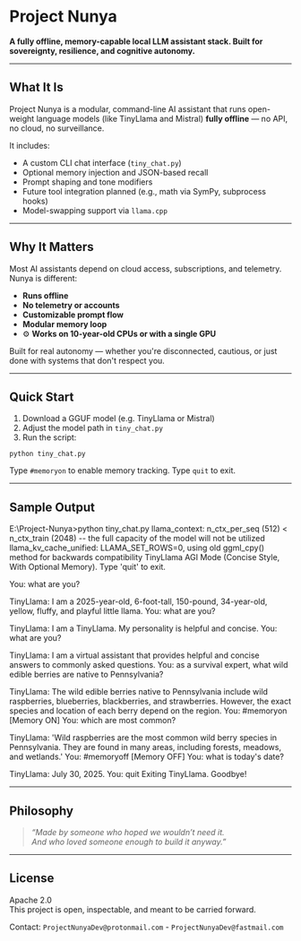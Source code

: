 # Project Nunya

**A fully offline, memory-capable local LLM assistant stack. Built for sovereignty, resilience, and cognitive autonomy.**

---

## What It Is

Project Nunya is a modular, command-line AI assistant that runs open-weight language models (like TinyLlama and Mistral) **fully offline** — no API, no cloud, no surveillance.

It includes:

- A custom CLI chat interface (`tiny_chat.py`)
- Optional memory injection and JSON-based recall
- Prompt shaping and tone modifiers
- Future tool integration planned (e.g., math via SymPy, subprocess hooks)
- Model-swapping support via `llama.cpp`

---

## Why It Matters

Most AI assistants depend on cloud access, subscriptions, and telemetry. Nunya is different:

-  **Runs offline**
-  **No telemetry or accounts**
-  **Customizable prompt flow**
-  **Modular memory loop**
- ⚙ **Works on 10-year-old CPUs or with a single GPU**

Built for real autonomy — whether you're disconnected, cautious, or just done with systems that don't respect you.

---

##  Quick Start

1. Download a GGUF model (e.g. TinyLlama or Mistral)
2. Adjust the model path in `tiny_chat.py`
3. Run the script:

```
python tiny_chat.py
```

Type `#memoryon` to enable memory tracking. Type `quit` to exit.

---

##  Sample Output

E:\Project-Nunya>python tiny_chat.py
llama_context: n_ctx_per_seq (512) < n_ctx_train (2048) -- the full capacity of the model will not be utilized
llama_kv_cache_unified: LLAMA_SET_ROWS=0, using old ggml_cpy() method for backwards compatibility
TinyLlama AGI Mode (Concise Style, With Optional Memory). Type 'quit' to exit.

You: what are you?

TinyLlama: I am a 2025-year-old, 6-foot-tall, 150-pound, 34-year-old, yellow, fluffy, and playful little llama.
You: what are you?

TinyLlama: I am a TinyLlama. My personality is helpful and concise.
You: what are you?

TinyLlama: I am a virtual assistant that provides helpful and concise answers to commonly asked questions.
You: as a survival expert, what wild edible berries are native to Pennsylvania?

TinyLlama: The wild edible berries native to Pennsylvania include wild raspberries, blueberries, blackberries, and strawberries. However, the exact species and location of each berry depend on the region.
You: #memoryon
[Memory ON]
You: which are most common?

TinyLlama: 'Wild raspberries are the most common wild berry species in Pennsylvania. They are found in many areas, including forests, meadows, and wetlands.'
You: #memoryoff
[Memory OFF]
You: what is today's date?

TinyLlama: July 30, 2025.
You: quit
Exiting TinyLlama. Goodbye!

---

##  Philosophy

> *“Made by someone who hoped we wouldn’t need it.  
> And who loved someone enough to build it anyway.”*

---

##  License

Apache 2.0  
This project is open, inspectable, and meant to be carried forward.

Contact: `ProjectNunyaDev@protonmail.com` - `ProjectNunyaDev@fastmail.com`

